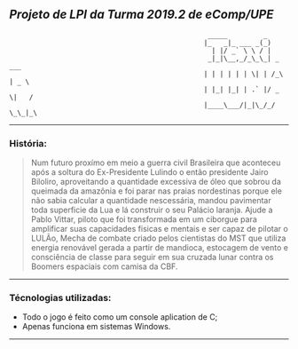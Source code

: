    ## *Projeto de LPI da Turma 2019.2 de eComp/UPE*
                                            
                                                      _____         _          
                                                     |_   _|_ ___ _(_)         
                                                       | |/ _` \ \ / |         
                                                      _|_|\__,_/_\_\_| _   ___ 
                                                     | | | | | | \| | /_\ | _ \
                                                     | |_| |_| | .` |/ _ \|   /
                                                     |____\___/|_|\_/_/ \_\_|_\
----
### História:
> Num futuro proxímo em meio a guerra civil Brasileira que aconteceu após a soltura do Ex-Presidente Lulindo o então presidente Jairo Biloliro, aproveitando a quantidade excessiva de óleo que sobrou da queimada da amazônia e foi parar nas praias nordestinas porque ele não sabia calcular a quantidade nescessária, mandou pavimentar toda superficie da Lua e lá construir o seu Palácio laranja. Ajude a Pablo Vittar, piloto que foi transformada em um ciborgue para amplificar suas capacidades fisicas e mentais e ser capaz de pilotar o LULÃo, Mecha de combate criado pelos cientistas do MST que utiliza energia renovável gerada a partir de mandioca, estocagem de vento e consciência de classe para seguir em sua cruzada lunar contra os Boomers espaciais com camisa da CBF.
----
### Técnologias utilizadas:

* Todo o jogo é feito como um console aplication de C;
* Apenas funciona em sistemas Windows.
---
